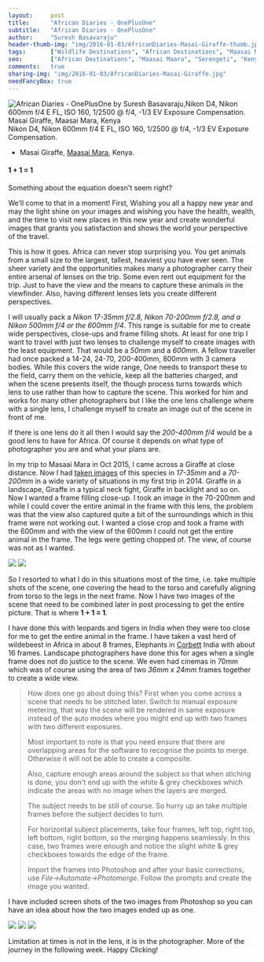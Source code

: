 ```yaml
---
layout:     post
title:      "African Diaries - OnePlusOne"
subtitle:   "African Diaries - OnePlusOne"
author:     "Suresh Basavaraju"
header-thumb-img: "img/2016-01-03/AfricanDiaries-Masai-Giraffe-thumb.jpg"
tags:       ["Wildlife Destinations", "African Destinations", "Maasai Maara", "Tips and Tricks", "Landscape Destinations"]
seo: 		["African Destinations", "Maasai Maara", "Serengeti", "Kenya"]
comments:   true
sharing-img: "img/2016-01-03/AfricanDiaries-Masai-Giraffe.jpg"
needFancyBox: true
---
```


<img src="{{ site.baseurl }}/img/2016-01-03/AfricanDiaries-Masai-Giraffe.jpg"  alt="African Diaries - OnePlusOne by Suresh Basavaraju,Nikon D4, Nikon 600mm f/4 E FL, ISO 160, 1/2500 @ f/4, -1/3 EV Exposure Compensation.  Masai Giraffe, Maasai Mara, Kenya">

<div class="exif">
Nikon D4, Nikon 600mm f/4 E FL, ISO 160, 1/2500 @ f/4, -1/3 EV Exposure Compensation.
</div>

<p>
	<ul>
		<li>Masai Giraffe, <a href="http://www.wilderhood.com/destination/Masai%20Mara" target="_blank">Maasai Mara</a>, Kenya.</li>
	</ul>
</p>

<p>
<h4>1 + 1 = 1</h4>
</p>

<p>
Something about the equation doesn't seem right?
</p>

<p>
We’ll come to that in a moment! First, Wishing you all a happy new year and may the light shine on your images and wishing you have the health, wealth, and the time to visit new places in this new year and create wonderful images that grants you satisfaction and shows the world your perspective of the travel.
</p>

<p>
This is how it goes. Africa can never stop surprising you. You get animals from a small size to the largest, tallest, heaviest you have ever seen. The sheer variety and the opportunities makes many a photographer carry their entire arsenal of lenses on the trip. Some even rent out equipment for the trip. Just to have the view and the means to capture these animals in the viewfinder. Also, having different lenses lets you create different perspectives.
</p>

<p>
I will usually pack a <em>Nikon 17-35mm f/2.8, Nikon 70-200mm f/2.8, and a Nikon 500mm f/4 or the 600mm f/4</em>. This range is suitable for me to create wide perspectives, close-ups and frame filling shots. At least for one trip I want to travel with just two lenses to challenge myself to create images with the least equipment. That would be a <em>50mm</em> and a <em>600mm</em>. A fellow traveller had once packed a 14-24, 24-70, 200-400mm, 800mm with 3 camera bodies. While this covers the wide range, One needs to transport these to the field, carry them on the vehicle, keep all the batteries charged, and when the scene presents itself, the though process turns towards which lens to use rather than how to capture the scene. This worked for him and works for many other photographers but I like the one lens challenge where with a single lens, I challenge myself to create an image out of the scene in front of me. 
</p>

<p>
If there is one lens do it all then I would say the <em>200-400mm f/4</em> would be a good lens to have for Africa. Of course it depends on what type of photographer you are and what your plans are.
</p>

<p>
In my trip to Masaai Mara in Oct 2015, I came across a Giraffe at close distance. Now I had <a href="{{ site.baseurl }}/africandiaries/2015-12-19-African-Diaries-Making-an-images.html" target="_blank">taken images</a> of this species in <em>17-35mm</em> and a <em>70-200mm</em> in a wide variety of situations in my first trip in 2014. Giraffe in a landscape, Giraffe in a typical neck fight, Giraffe in backlight and so on. Now I wanted a frame filling close-up. I took an image in the 70-200mm and while I could cover the entire animal in the frame with this lens, the problem was that the view also captured quite a bit of the surroundings which in this frame were not working out. I wanted a close crop and took a frame with the 600mm and with the view of the 600mm I could not get the entire animal in the frame. The legs were getting chopped of. The view, of course was not as I wanted.
</p>

<div class="w-entity-images">
	<a class="fancybox" rel="group" href="{{ site.baseurl }}/img/2016-01-03/AfricanDiaries-Masai-Giraffe4.JPG"> <img class="w-customised-image-preview" src="{{ site.baseurl }}/img/2016-01-03/AfricanDiaries-Masai-Giraffe4.JPG"></a>
	<a class="fancybox" rel="group" href="{{ site.baseurl }}/img/2016-01-03/AfricanDiaries-Masai-Giraffe5.JPG"> <img class="w-customised-image-preview" src="{{ site.baseurl }}/img/2016-01-03/AfricanDiaries-Masai-Giraffe5.JPG"></a>
</div>

<p>
So I resorted to what I do in this situations most of the time, i.e. take multiple shots of the scene, one covering the head to the torso and carefully aligning from torso to the legs in the next frame. Now I have two images of the scene that need to be combined later in post processing to get the entire picture. That is  where <strong>1 + 1 = 1</strong>.
</p>

<p>
I have done this with leopards and tigers in India when they were too close for me to get the entire animal in the frame. I have taken a vast herd of wildebeest in Africa in about 8 frames, Elephants in <a href="http://www.wilderhood.com/destination/Corbett" target="_blank">Corbett</a> India with about 16 frames. Landscape photographers have done this for ages when a single frame does not do justice to the scene. We even had cinemas in 70mm which was of course using the area of two <em>36mm x 24mm</em> frames together to create a wide view. 
</p>

<blockquote>
<p>
How does one go about doing this? First when you come across a scene that needs to be stitched later. Switch to manual exposure metering, that way the scene will be rendered in same exposure instead of the auto modes where you might end up with two frames with two different exposures.
</p>

<p>
Most important to note is that you need ensure that there are overlapping areas for the software to recognise the points to merge. Otherwise it will not be able to create a composite.
</p>

<p>
Also, capture enough areas around the subject so that when stiching is done, you don't end up with the white & grey checkboxes which indicate the areas with no image when the layers are merged.
</p>

<p>
The subject needs to be still of course. So hurry up an take multiple frames before the subject decides to turn.
</p>

<p>
For horizontal subject placements, take four frames, left top, right top, left bottom, right bottom, so the merging happens seamlessly. In this case, two frames were enough and notice the slight white & grey checkboxes towards the edge of the frame. 
</p>

<p>
Import the frames into Photoshop and after your basic corrections, use <em>File->Automate->Photomerge</em>. Follow the prompts and create the image you wanted. 
</p>
</blockquote>

<p>
I have included screen shots of the two images from Photoshop so you can have an idea about how the two images ended up as one.
</p>

<div class="w-entity-images">
	<a class="fancybox" rel="group" href="{{ site.baseurl }}/img/2016-01-03/AfricanDiaries-Masai-Giraffe2.JPG"> <img class="w-customised-image-preview" src="{{ site.baseurl }}/img/2016-01-03/AfricanDiaries-Masai-Giraffe2.JPG"></a>
	<a class="fancybox" rel="group" href="{{ site.baseurl }}/img/2016-01-03/AfricanDiaries-Masai-Giraffe1.JPG"> <img class="w-customised-image-preview" src="{{ site.baseurl }}/img/2016-01-03/AfricanDiaries-Masai-Giraffe1.JPG"></a>
	<a class="fancybox" rel="group" href="{{ site.baseurl }}/img/2016-01-03/AfricanDiaries-Masai-Giraffe3.JPG"> <img class="w-customised-image-preview" src="{{ site.baseurl }}/img/2016-01-03/AfricanDiaries-Masai-Giraffe3.JPG"></a>
</div>

<p>
Limitation at times is not in the lens, it is in the photographer. More of the journey in the following week. Happy Clicking!
</p>
